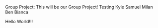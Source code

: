 Group Project:
This will be our Group Project!
Testing
Kyle Samuel
Milan
Ben
Bianca






Hello World!!!
